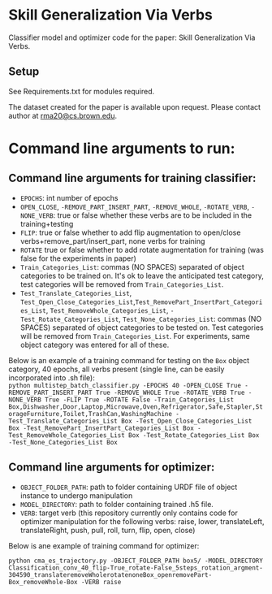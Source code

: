 # Skill Generalization Via Verbs 
Classifier model and optimizer code for the paper: Skill Generalization Via Verbs.

## Setup 
See Requirements.txt for modules required.

The dataset created for the paper is available upon request. Please contact author at rma20@cs.brown.edu. 

# Command line arguments to run:

## Command line arguments for training classifier: 
 - `EPOCHS`: int number of epochs
 - `OPEN_CLOSE`, `-REMOVE_PART_INSERT_PART`, `-REMOVE_WHOLE`, `-ROTATE_VERB`, `-NONE_VERB`: true or false whether these verbs are to be included in the training+testing
 - `FLIP`: true or false whether to add flip augmentation to open/close verbs+remove_part/insert_part, none verbs for training
 - `ROTATE` true or false whether to add rotate augmentation  for training (was false for the experiments in paper)
- `Train_Categories_List`: commas (NO SPACES) separated of object categories to be trained on. It's ok to leave the anticipated test category, test categories will be removed from `Train_Categories_List`. 
- `Test_Translate_Categories_List`, `Test_Open_Close_Categories_List`,`Test_RemovePart_InsertPart_Categories_List`, `Test_RemoveWhole_Categories_List`, `-Test_Rotate_Categories_List`, `Test_None_Categories_List`: commas (NO SPACES) separated of object categories to be tested on. Test categories will be removed from `Train_Categories_List`. For experiments, same object category was entered for all of these. 

Below is an example of a training command for testing on the `Box` object category, 40 epochs, all verbs present (single line, can be easily incorporated into .sh file):  
`python multistep_batch_classifier.py -EPOCHS 40 -OPEN_CLOSE True -REMOVE_PART_INSERT_PART True -REMOVE_WHOLE True -ROTATE_VERB True -NONE_VERB True -FLIP True -ROTATE False -Train_Categories_List Box,Dishwasher,Door,Laptop,Microwave,Oven,Refrigerator,Safe,Stapler,StorageFurniture,Toilet,TrashCan,WashingMachine -Test_Translate_Categories_List Box -Test_Open_Close_Categories_List Box -Test_RemovePart_InsertPart_Categories_List Box -Test_RemoveWhole_Categories_List Box -Test_Rotate_Categories_List Box -Test_None_Categories_List Box`

## Command line arguments for optimizer:
- `OBJECT_FOLDER_PATH`: path to folder containing URDF file of object instance to undergo manipulation
- `MODEL_DIRECTORY`: path to folder containing trained .h5 file. 
- `VERB`: target verb (this repository currently only contains code for optimizer manipulation for the following verbs: raise, lower, translateLeft, translateRight, push, pull, roll, turn, flip, open, close)

Below is ane example of training command for optimizer: 

`python cma_es_trajectory.py -OBJECT_FOLDER_PATH box5/ -MODEL_DIRECTORY Classification_conv_40_flip-True_rotate-False_5steps_rotation_argment-304590_translateremoveWholerotatenoneBox_openremovePart-Box_removeWhole-Box -VERB raise`



